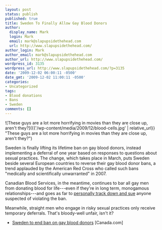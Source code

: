 ```yaml
---
layout: post
status: publish
published: true
title: Sweden To Finally Allow Gay Blood Donors
author:
  display_name: Mark
  login: Mark
  email: mark@slapupsidethehead.com
  url: http://www.slapupsidethehead.com/
author_login: Mark
author_email: mark@slapupsidethehead.com
author_url: http://www.slapupsidethehead.com/
wordpress_id: 3135
wordpress_url: http://www.slapupsidethehead.com/?p=3135
date: '2009-12-02 06:00:11 -0500'
date_gmt: '2009-12-02 11:00:11 -0500'
categories:
- Uncategorized
tags:
- Blood donations
- Bans
- Sweden
comments: []
---
```

![These guys are a lot more horrifying in movies than they are close up, aren't they?]({{'/wp-content/media/2009/12/blood-cells.jpg' | relative_url}} "These guys are a lot more horrifying in movies than they are close up, aren't they?")

Sweden is finally lifting its lifetime ban on gay blood donors, instead implementing a deferral of one year based on responses to questions about sexual practices. The change, which takes place in March, puts Sweden beside several European countries to reverse their gay blood donor bans, a trend applauded by the American Red Cross who called such bans "medically and scientifically unwarranted" in 2007.

Canadian Blood Services, in the meantime, continues to bar all gay men from donating blood for life---even if they're in long term, monogamous relationships---and goes as far to [personally track down and sue](http://www.slapupsidethehead.com/2009/09/canadian-blood-services-sues-gay-man-for-donating-blood/ "I'm not saying you should break their policies, but something's gotta change.") anyone suspected of violating the ban.

Meanwhile, straight men who engage in risky sexual practices only receive temporary deferrals. That's bloody-well unfair, isn't it?

- [Sweden to end ban on gay blood donors](http://www.canada.com/health/Sweden+blood+donors/2290082/story.html) [Canada.com]
